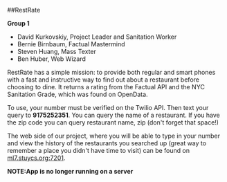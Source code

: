 ##RestRate

**Group 1**

* David Kurkovskiy, Project Leader and Sanitation Worker
* Bernie Birnbaum, Factual Mastermind
* Steven Huang, Mass Texter
* Ben Huber, Web Wizard

RestRate has a simple mission: to provide both regular and smart phones with a fast and instructive way to find out about a restaurant before choosing to dine. It returns a rating from the Factual API and the NYC Sanitation Grade, which was found on OpenData.

To use, your number must be verified on the Twilio API. Then text your query to **9175252351**. You can query the name of a restaurant. If you have the zip code you can query restaurant name, zip (don't forget that space!)

The web side of our project, where you will be able to type in your number and view the history of the restaurants you searched up (great way to remember a place you didn't have time to visit) can be found on [ml7.stuycs.org:7201](ml7.stuycs.org:7201).

**NOTE:App is no longer running on a server**
